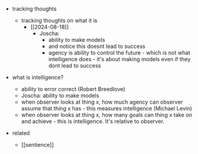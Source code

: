   * tracking thoughts
    * tracking thoughts on what it is
      * [[2024-08-18]]
        * Joscha:
          * ability to make models
          * and notice this doesnt lead to success
          * agency is ability to control the future - which is not what intelligence does - it's about making models even if they dont lead to success

  * what is intelligence?
    * ability to error correct (Robert Breedlove)
    * Joscha: ability to make models
    * when observer looks at thing x, how much agency can observer assume that thing x has - this measures intelligence (Michael Levin) 
    * when observer looks at thing x, how many goals can thing x take on and achieve - this is intelligence. It's relative to observer.
  * related
    * [[sentience]]

